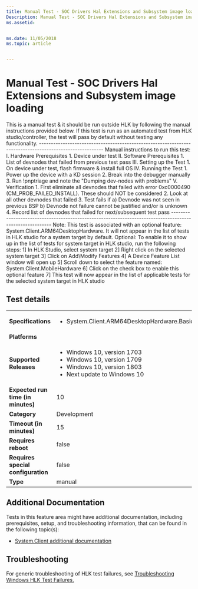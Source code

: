```yaml
---
title: Manual Test - SOC Drivers Hal Extensions and Subsystem image loading
Description: Manual Test - SOC Drivers Hal Extensions and Subsystem image loading
ms.assetid: 


ms.date: 11/05/2018
ms.topic: article


---
```


# Manual Test - SOC Drivers Hal Extensions and Subsystem image loading

This is a manual test & it should be run outside HLK by following the manual instructions provided below.
                                            If this test is run as an automated test from HLK studio/controller, the test will pass by default without testing any functionality.
                                            ---------------------------------------------------------------------------------------------------------
                                            Manual instructions to run this test:
                                            I.  Hardware Prerequisites
                                                1.  Device under test
                                            II. Software Prerequisites
                                                1.  List of devnodes that failed from previous test pass
                                            III.    Setting up the Test
                                                1.  On device under test, flash firmware & install full OS
                                            IV. Running the Test
                                                1.  Power up the device with a KD session
                                                2.  Break into the debugger manually
                                                3.  Run !pnptriage and note the "Dumping dev-nodes with problems"
                                            V.  Verification
                                                1.  First eliminate all devnodes that failed with error 0xc0000490 (CM_PROB_FAILED_INSTALL). These should NOT be considered
                                                2.  Look at all other devnodes that failed
                                                3.  Test fails if 
                                                    a)  Devnode was not seen in previous BSP 
                                                    b)  Devnode not failure cannot be justified and/or is unknown
                                                4.  Record list of devnodes that failed for next/subsequent test pass
                                            ---------------------------------------------------------------------------------------------------------
                                            Note: This test is associated with an optional feature: System.Client.ARM64DesktopHardware. It will not appear in the list of tests in HLK studio for a system target by default.
                                            Optional: To enable it to show up in the list of tests for system target in HLK studio, run the following steps:
                                            1] In HLK Studio, select system target
                                            2] Right click on the selected system target
                                            3] Click on Add\Modify Features
                                            4] A Device Feature List window will open up
                                            5] Scroll down to select the feature named: System.Client.MobileHardware 
                                            6] Click on the check box to enable this optional feature
                                            7] This test will now appear in the list of applicable tests for the selected system target in HLK studio


## Test details

|||
|---|---|
| **Specifications**  | <ul><li>System.Client.ARM64DesktopHardware.BasicFunctionality</li></ul> |  
| **Platforms**   | <ul></ul> |
| **Supported Releases** | <ul><li>Windows 10, version 1703</li><li>Windows 10, version 1709</li><li>Windows 10, version 1803</li><li>Next update to Windows 10</li></ul> |
|**Expected run time (in minutes)**| 10 |
|**Category**| Development |
|**Timeout (in minutes)**| 15 |
|**Requires reboot**| false |
|**Requires special configuration**| false |
|**Type**| manual |




## Additional Documentation
Tests in this feature area might have additional documentation, including prerequisites, setup, and troubleshooting information, that can be found in the following topic(s): <ul><li>[System.Client additional documentation](https:///docs.microsoft.com/en-us/windows-hardware/test/hlk/testref/system-client-additional-documentation.md)</li></ul>

## Troubleshooting
For generic troubleshooting of HLK test failures, see [Troubleshooting Windows HLK Test Failures.](https://docs.microsoft.com/en-us/windows-hardware/HLK/troubleshooting.html)